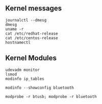 

Kernel messages 
---------------

    journalctl --dmesg
    dmesg
    uname -r
    cat /etc/redhat-release
    cat /etc/centos-release
    hostnamectl
    
    
Kernel Modules
--------------

    udevadm monitor    
    lsmod
    modinfo ip_tables
    
    modinfo --showconfig bluetooth
    
    modprobe -r btusb; modprobe -r bluetooth